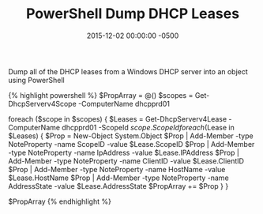 ﻿---
layout: post
title:  PowerShell Dump DHCP Leases
date:   2015-12-02 00:00:00 -0500
categories: IT
---






Dump all of the DHCP leases from a Windows DHCP server into an object using PowerShell

{% highlight powershell %}
$PropArray = @()
$scopes = Get-DhcpServerv4Scope -ComputerName dhcpprd01

foreach ($scope in $scopes)
{
$Leases = Get-DhcpServerv4Lease -ComputerName dhcpprd01 -ScopeId $scope.ScopeId
foreach ($Lease in $Leases)
{
$Prop = New-Object System.Object
$Prop | Add-Member -type NoteProperty -name ScopeID -value $Lease.ScopeID
$Prop | Add-Member -type NoteProperty -name IpAddress -value $Lease.IPAddress
$Prop | Add-Member -type NoteProperty -name ClientID -value $Lease.ClientID
$Prop | Add-Member -type NoteProperty -name HostName -value $Lease.HostName
$Prop | Add-Member -type NoteProperty -name AddressState -value $Lease.AddressState
$PropArray += $Prop
}
}

$PropArray
{% endhighlight %}


